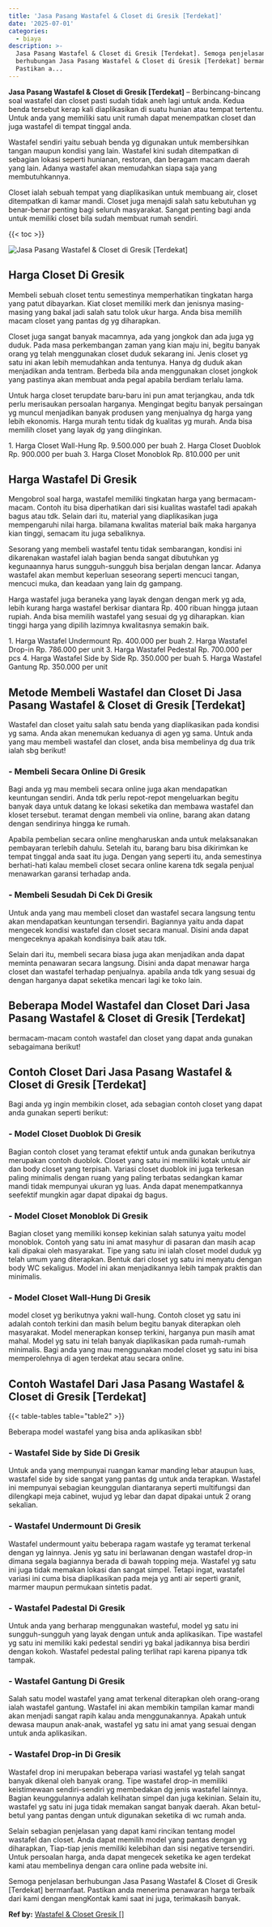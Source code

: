 ```yaml
---
title: 'Jasa Pasang Wastafel & Closet di Gresik [Terdekat]'
date: '2025-07-01'
categories:
  - biaya
description: >-
  Jasa Pasang Wastafel & Closet di Gresik [Terdekat]. Semoga penjelasan
  berhubungan Jasa Pasang Wastafel & Closet di Gresik [Terdekat] bermanfaat.
  Pastikan a...
---
```


**Jasa Pasang Wastafel & Closet di Gresik \[Terdekat\]** – Berbincang-bincang soal wastafel dan closet pasti sudah tidak aneh lagi untuk anda. Kedua benda tersebut kerap kali diaplikasikan di suatu hunian atau tempat tertentu. Untuk anda yang memiliki satu unit rumah dapat menempatkan closet dan juga wastafel di tempat tinggal anda.

Wastafel sendiri yaitu sebuah benda yg digunakan untuk membersihkan tangan maupun kondisi yang lain. Wastafel kini sudah ditempatkan di sebagian lokasi seperti hunianan, restoran, dan beragam macam daerah yang lain. Adanya wastafel akan memudahkan siapa saja yang membutuhkannya.

Closet ialah sebuah tempat yang diaplikasikan untuk membuang air, closet ditempatkan di kamar mandi. Closet juga menajdi salah satu kebutuhan yg benar-benar penting bagi seluruh masyarakat. Sangat penting bagi anda untuk memiliki closet bila sudah membuat rumah sendiri.

{{< toc >}}

![Jasa Pasang Wastafel & Closet di Gresik [Terdekat]](/images/wastafel-closet-murah61.png)

## Harga Closet Di Gresik

Membeli sebuah closet tentu semestinya memperhatikan tingkatan harga yang patut dibayarkan. Kiat closet memiliki merk dan jenisnya masing-masing yang bakal jadi salah satu tolok ukur harga. Anda bisa memilih macam closet yang pantas dg yg diharapkan.

Closet juga sangat banyak macamnya, ada yang jongkok dan ada juga yg duduk. Pada masa perkembangan zaman yang kian maju ini, begitu banyak orang yg telah menggunakan closet duduk sekarang ini. Jenis closet yg satu ini akan lebih memudahkan anda tentunya. Hanya dg duduk akan menjadikan anda tentram. Berbeda bila anda menggunakan closet jongkok yang pastinya akan membuat anda pegal apabila berdiam terlalu lama.

Untuk harga closet terupdate baru-baru ini pun amat terjangkau, anda tdk perlu merisaukan persoalan harganya. Mengingat begitu banyak persaingan yg muncul menjadikan banyak produsen yang menjualnya dg harga yang lebih ekonomis. Harga murah tentu tidak dg kualitas yg murah. Anda bisa memilih closet yang layak dg yang diinginkan.

1\. Harga Closet Wall-Hung Rp. 9.500.000 per buah 2. Harga Closet Duoblok Rp. 900.000 per buah 3. Harga Closet Monoblok Rp. 810.000 per unit

## Harga Wastafel Di Gresik

Mengobrol soal harga, wastafel memiliki tingkatan harga yang bermacam-macam. Contoh itu bisa diperhatikan dari sisi kualitas wastafel tadi apakah bagus atau tdk. Selain dari itu, material yang diaplikasikan juga mempengaruhi nilai harga. bilamana kwalitas material baik maka harganya kian tinggi, semacam itu juga sebaliknya.

Sesorang yang membeli wastafel tentu tidak sembarangan, kondisi ini dikarenakan wastafel ialah bagian benda sangat dibutuhkan yg kegunaannya harus sungguh-sungguh bisa berjalan dengan lancar. Adanya wastafel akan membut keperluan seseorang seperti mencuci tangan, mencuci muka, dan keadaan yang lain dg gampang.

Harga wastafel juga beraneka yang layak dengan dengan merk yg ada, lebih kurang harga wastafel berkisar diantara Rp. 400 ribuan hingga jutaan rupiah. Anda bisa memilih wastafel yang sesuai dg yg diharapkan. kian tinggi harga yang dipilih lazimnya kwalitasnya semakin baik.

1\. Harga Wastafel Undermount Rp. 400.000 per buah 2. Harga Wastafel Drop-in Rp. 786.000 per unit 3. Harga Wastafel Pedestal Rp. 700.000 per pcs 4. Harga Wastafel Side by Side Rp. 350.000 per buah 5. Harga Wastafel Gantung Rp. 350.000 per unit

## Metode Membeli Wastafel dan Closet Di Jasa Pasang Wastafel & Closet di Gresik \[Terdekat\]

Wastafel dan closet yaitu salah satu benda yang diaplikasikan pada kondisi yg sama. Anda akan menemukan keduanya di agen yg sama. Untuk anda yang mau membeli wastafel dan closet, anda bisa membelinya dg dua trik ialah sbg berikut!

### \- Membeli Secara Online Di Gresik

Bagi anda yg mau membeli secara online juga akan mendapatkan keuntungan sendiri. Anda tdk perlu repot-repot mengeluarkan begitu banyak daya untuk datang ke lokasi seketika dan membawa wastafel dan kloset tersebut. teramat dengan membeli via online, barang akan datang dengan sendirinya hingga ke rumah.

Apabila pembelian secara online mengharuskan anda untuk melaksanakan pembayaran terlebih dahulu. Setelah itu, barang baru bisa dikirimkan ke tempat tinggal anda saat itu juga. Dengan yang seperti itu, anda semestinya berhati-hati kalau membeli closet secara online karena tdk segala penjual menawarkan garansi terhadap anda.

### \- Membeli Sesudah Di Cek Di Gresik

Untuk anda yang mau membeli closet dan wastafel secara langsung tentu akan mendapatkan keuntungan tersendiri. Bagiannya yaitu anda dapat mengecek kondisi wastafel dan closet secara manual. Disini anda dapat mengeceknya apakah kondisinya baik atau tdk.

Selain dari itu, membeli secara biasa juga akan menjadikan anda dapat meminta penawaran secara langsung. Disini anda dapat menawar harga closet dan wastafel terhadap penjualnya. apabila anda tdk yang sesuai dg dengan harganya dapat seketika mencari lagi ke toko lain.

## Beberapa Model Wastafel dan Closet Dari Jasa Pasang Wastafel & Closet di Gresik \[Terdekat\]

bermacam-macam contoh wastafel dan closet yang dapat anda gunakan sebagaimana berikut!

## Contoh Closet Dari Jasa Pasang Wastafel & Closet di Gresik \[Terdekat\]

Bagi anda yg ingin membikin closet, ada sebagian contoh closet yang dapat anda gunakan seperti berikut:

### \- Model Closet Duoblok Di Gresik

Bagian contoh closet yang teramat efektif untuk anda gunakan berikutnya merupakan contoh duoblok. Closet yang satu ini memiliki kotak untuk air dan body closet yang terpisah. Variasi closet duoblok ini juga terkesan paling minimalis dengan ruang yang paling terbatas sedangkan kamar mandi tidak mempunyai ukuran yg luas. Anda dapat menempatkannya seefektif mungkin agar dapat dipakai dg bagus.

### \- Model Closet Monoblok Di Gresik

Bagian closet yang memiliki konsep kekinian salah satunya yaitu model monoblok. Contoh yang satu ini amat masyhur di pasaran dan masih acap kali dipakai oleh masyarakat. Tipe yang satu ini ialah closet model duduk yg telah umum yang diterapkan. Bentuk dari closet yg satu ini menyatu dengan body WC sekaligus. Model ini akan menjadikannya lebih tampak praktis dan minimalis.

### \- Model Closet Wall-Hung Di Gresik

model closet yg berikutnya yakni wall-hung. Contoh closet yg satu ini adalah contoh terkini dan masih belum begitu banyak diterapkan oleh masyarakat. Model menerapkan konsep terkini, harganya pun masih amat mahal. Model yg satu ini telah banyak diaplikasikan pada rumah-rumah minimalis. Bagi anda yang mau menggunakan model closet yg satu ini bisa memperolehnya di agen terdekat atau secara online.

## Contoh Wastafel Dari Jasa Pasang Wastafel & Closet di Gresik \[Terdekat\]

{{< table-tables table="table2" >}}

Beberapa model wastafel yang bisa anda aplikasikan sbb!

### \- Wastafel Side by Side Di Gresik

Untuk anda yang mempunyai ruangan kamar manding lebar ataupun luas, wastafel side by side sangat yang pantas dg untuk anda terapkan. Wastafel ini mempunyai sebagian keunggulan diantaranya seperti multifungsi dan dilengkapi meja cabinet, wujud yg lebar dan dapat dipakai untuk 2 orang sekalian.

### \- Wastafel Undermount Di Gresik

Wastafel undermount yaitu beberapa ragam wastafe yg teramat terkenal dengan yg lainnya. Jenis yg satu ini berlawanan dengan wastafel drop-in dimana segala bagiannya berada di bawah topping meja. Wastafel yg satu ini juga tidak memakan lokasi dan sangat simpel. Tetapi ingat, wastafel variasi ini cuma bisa diaplikasikan pada meja yg anti air seperti granit, marmer maupun permukaan sintetis padat.

### \- Wastafel Padestal Di Gresik

Untuk anda yang berharap menggunakan wasteful, model yg satu ini sungguh-sungguh yang layak dengan untuk anda aplikasikan. Tipe wastafel yg satu ini memiliki kaki pedestal sendiri yg bakal jadikannya bisa berdiri dengan kokoh. Wastafel pedestal paling terlihat rapi karena pipanya tdk tampak.

### \- Wastafel Gantung Di Gresik

Salah satu model wastafel yang amat terkenal diterapkan oleh orang-orang ialah wastafel gantung. Wastafel ini akan membikin tampilan kamar mandi akan menjadi sangat rapih kalau anda menggunakannya. Apakah untuk dewasa maupun anak-anak, wastafel yg satu ini amat yang sesuai dengan untuk anda aplikasikan.

### \- Wastafel Drop-in Di Gresik

Wastafel drop ini merupakan beberapa variasi wastafel yg telah sangat banyak dikenal oleh banyak orang. Tipe wastafel drop-in memiliki keistimewaan sendiri-sendiri yg membedakan dg jenis wastafel lainnya. Bagian keunggulannya adalah kelihatan simpel dan juga kekinian. Selain itu, wastafel yg satu ini juga tidak memakan sangat banyak daerah. Akan betul-betul yang pantas dengan untuk digunakan seketika di wc rumah anda.

Selain sebagian penjelasan yang dapat kami rincikan tentang model wastafel dan closet. Anda dapat memilih model yang pantas dengan yg diharapkan, Tiap-tiap jenis memiliki kelebihan dan sisi negative tersendiri. Untuk persoalan harga, anda dapat mengecek seketika ke agen terdekat kami atau membelinya dengan cara online pada website ini.

Semoga penjelasan berhubungan Jasa Pasang Wastafel & Closet di Gresik \[Terdekat\] bermanfaat. Pastikan anda menerima penawaran harga terbaik dari kami dengan mengKontak kami saat ini juga, terimakasih banyak.

**Ref by:** [Wastafel & Closet Gresik []](https://id.wikipedia.org/wiki/Wastafel)

